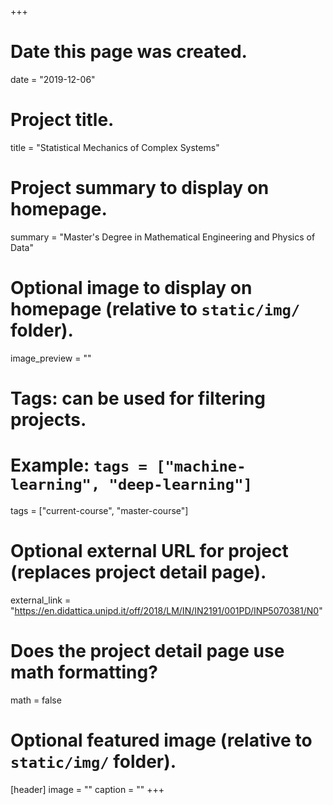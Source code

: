 +++
# Date this page was created.
date = "2019-12-06"

# Project title.
title = "Statistical Mechanics of Complex Systems"

# Project summary to display on homepage.
summary = "Master's Degree in Mathematical Engineering and Physics of Data"

# Optional image to display on homepage (relative to `static/img/` folder).
image_preview = ""

# Tags: can be used for filtering projects.
# Example: `tags = ["machine-learning", "deep-learning"]`
tags = ["current-course", "master-course"]

# Optional external URL for project (replaces project detail page).
external_link = "https://en.didattica.unipd.it/off/2018/LM/IN/IN2191/001PD/INP5070381/N0"

# Does the project detail page use math formatting?
math = false

# Optional featured image (relative to `static/img/` folder).
[header]
image = ""
caption = ""
+++
